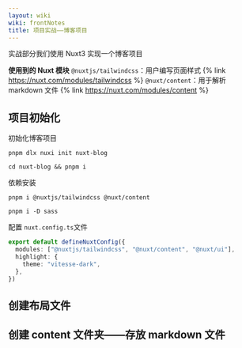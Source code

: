 ```yaml
---
layout: wiki
wiki: frontNotes
title: 项目实战——博客项目
---
```


<!-- TODO：假数据生成网站
依赖： mockjs + naive ui -->

<!--
1. 对mockjs的文档界面
2. 添加选项生成对应文档页面
3. 生成
 -->

实战部分我们使用 Nuxt3 实现一个博客项目

**使用到的 Nuxt 模块**
`@nuxtjs/tailwindcss`：用户编写页面样式
{% link https://nuxt.com/modules/tailwindcss %}
`@nuxt/content`：用于解析 markdown 文件
{% link https://nuxt.com/modules/content %}

## 项目初始化

初始化博客项目

```shell
pnpm dlx nuxi init nuxt-blog
```

```shell
cd nuxt-blog && pnpm i
```

依赖安装

```shell
pnpm i @nuxtjs/tailwindcss @nuxt/content
```

```shell
pnpm i -D sass
```

配置 `nuxt.config.ts`文件

```ts
export default defineNuxtConfig({
  modules: ["@nuxtjs/tailwindcss", "@nuxt/content", "@nuxt/ui"],
  highlight: {
    theme: "vitesse-dark",
  },
})
```

## 创建布局文件

## 创建 content 文件夹——存放 markdown 文件
